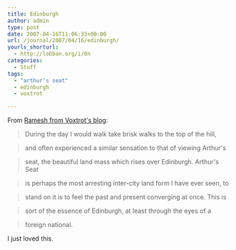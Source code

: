 ```yaml
---
title: Edinburgh
author: admin
type: post
date: 2007-04-16T11:06:33+00:00
url: /journal/2007/04/16/edinburgh/
yourls_shorturl:
  - http://lobban.org/i/8n
categories:
  - Stuff
tags:
  - "arthur's seat"
  - edinburgh
  - voxtrot

---
```

From [Ramesh from Voxtrot's blog][1]:

> During the day I would walk take brisk walks to the top of the hill,
  
> and often experienced a similar sensation to that of viewing Arthur's
  
> seat, the beautiful land mass which rises over Edinburgh. Arthur's Seat
  
> is perhaps the most arresting inter-city land form I have ever seen, to
  
> stand on it is to feel the past and present converging at once. This is
  
> sort of the essence of Edinburgh, at least through the eyes of a
  
> foreign national.

I just loved this.

 [1]: http://thevoxtrotkid.blogspot.com/2007/01/progress.html